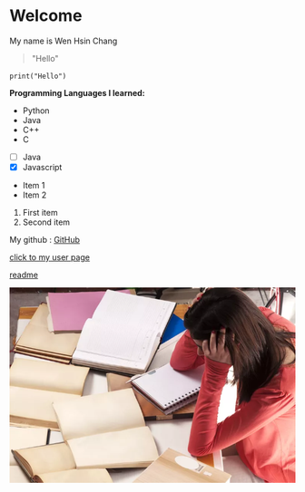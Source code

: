 # Welcome
My name is Wen Hsin Chang
> "Hello"

```
print("Hello")
```
**Programming Languages I learned:** 
* Python 
* Java 
* C++
* C
- [ ] Java
- [x] Javascript

- Item 1
- Item 2
1. First item
2. Second item

My github : [GitHub](https://github.com/whc004)

[click to my user page](#welcome)

[readme](README.md)

  ![Image](image.png)
